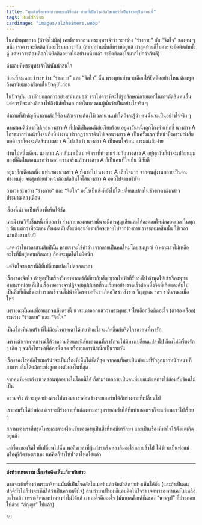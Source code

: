 ```yaml
---
title: "พูดถึงเรื่องของข่าวพระเกจิชื่อดัง ท่านที่เป็นโรคอัลไซเมอร์ที่เป็นข่าวอยู่ในตอนนี้"
tags: Buddhism
cardimage: "images/alzheimers.webp"
---
```


ในสมัยพุทธกาล (ถ้าจำไม่ผิด) เคยมีสาวกถามพระพุทธเจ้าว่า ระหว่าง “ร่างกาย” กับ “จิตใจ” ของคน ๆ หนึ่ง เราควรจะยึดติดกับอะไรมากกว่ากัน (สาวกท่านนั้นก็ทราบอยู่แล้วว่าสุดท้ายก็ไม่ควรจะยึดติดกับทั้งคู่ แต่หากจะต้องเลือกให้ยึดติดอย่างใดอย่างหนึ่งแล้ว จะยึดติดอะไรมากไปกว่ากันดี)

คำตอบที่พระพุทธเจ้าให้นั้นน่าสนใจ

ก่อนที่จะเฉลยว่าระหว่าง “ร่างกาย” และ “จิตใจ” นั้น พระพุทธท่านจะเลือกให้ยึดติดอย่างไหน ต้องพูดถึงค่านิยมของสังคมในปัจจุบันก่อน

ในปัจจุบัน เรามักบอกกล่าวอย่างสม่ำเสมอว่า เราไม่ควรที่จะใช้รูปลักษณ์ภายนอกในการตัดสินคนอื่น แต่ควรที่จะมองลึกลงไปถึงนิสัยใจคอ ภายในของคนผู้นั้นว่าเป็นอย่างไรจริง ๆ

คำถามที่สำคัญที่น่าถามต่อก็คือ แล้วเราจะต้องใช้เวลานานเท่าใดถึงจะรู้ว่า คนนั้นจะเป็นอย่างไรจริง ๆ

หากสมมติว่าเราไปเจอนางสาว A ที่ปกติเป็นคนนิสัยเรียบร้อย อยู่มาวันหนึ่งถูกโกงค่าแท๊กซี่ นางสาว A โกรธมากทำหน้าบึ้งจนถึงที่ทำงาน ปรากฏว่าเราดันไปเจอนางสาว A เป็นครั้งแรก ที่หน้าบึ้งอารมณ์เสียพอดี เราก็คงจะตัดสินนางสาว A ไปแล้วว่า นางสาว A เป็นคนใจร้อน อารมณ์เสียง่าย

ผ่านไปหนึ่งเดือน นางสาว A กลับมาเป็นปกติ เราที่ทำงานร่วมกับนางสาว A อยู่ทุกวันก็น่าจะเปลี่ยนมุมมองที่คิดในตอนแรกว่า เออ ความจริงแล้วนางสาว A ก็เป็นคนที่ใจเย็น นิสัยดี

อยู่มาอีกเดือนหนึ่ง แฟนของนางสาว A ทิ้งเธอไป นางสาว A เสียใจมาก จากคนสู้งานกลายเป็นคนทำงานชุ่ย จนสุดท้ายหัวหน้าต้องตัดสินใจไล่นางสาว A ออกไปจากบริษัท

ถามว่า ระหว่าง “ร่างกาย” และ “จิตใจ” อะไรเป็นสิ่งที่ยังไม่ได้เปลี่ยนแปลงในช่วงเวลาดังกล่าวประมาณสองเดือน

เรื่องนี้น่าจะเป็นเรื่องที่เห็นได้ชัด

เคยมีงานวิจัยชิ้นหนึ่งที่บอกว่า ร่างกายของคนเรานั้นจะมีการสูญเสียและได้อะตอมใหม่ตลอดเวลาในทุก ๆ วัน แต่กว่าที่อะตอมทั้งหมดนับตั้งแต่ตอนที่เราเกิดจะหายไปจากร่างกายเราจนหมดสิ้นนั้น ใช้เวลานานถึงสามสิบปี

แสดงว่าในเวลาสามสิบปีนั้น หากเราจะใช้คำว่า เรากลายเป็นคนใหม่โดยสมบูรณ์ (เพราะเราไม่เหลืออะไรที่มีอยู่ตอนเกิดเลย) ก็คงจะพูดได้ไม่ผิดนัก

แต่จิตใจของเรานี่สิที่เปลี่ยนแปลงไปตลอดเวลา

เรื่องของจิตใจ ถ้าพูดเป็นเรื่องวิทยาศาสตร์ก็เกี่ยวกับสัญญาณไฟฟ้าที่รับส่งไป ถ้าพูดให้เข้าเรื่องพุทธศาสนาหน่อย ก็เป็นเรื่องของวงจรปฏิจจสมุปปบาทที่วนเวียนอย่างรวดเร็วต่อหนึ่งจิตที่เกิดและดับไป เป็นสิ่งที่เกิดขึ้นอย่างรวดเร็วจนไม่น่ามีใครตามทันว่าเกิดอวิชชา สังขาร วิญญาณ ฯลฯ ชาติมรณะเมื่อไหร่

เพราะฉะนั้นคนที่อ่านมาจนถึงตรงนี้ น่าจะเดาออกแล้วว่าพระพุทธเจ้าให้เลือกยึดติดอะไร (ถ้าต้องเลือก) ระหว่าง “ร่างกาย” และ “จิตใจ”

เป็นเรื่องที่น่าเศร้า ที่ไม่มีอะไรคาดเดาได้เลยว่าอะไรจะเกิดขึ้นกับจิตใจของคนที่เรารัก

เพราะถ้าเราคาดการณ์ได้ว่าความคิดและนิสัยของคนที่เรารักจะไม่มีทางเปลี่ยนแปลงไป ก็คงไม่มีเรื่องรัก ๆ เลิก ๆ จนถึงโทรหาพี่อ้อยพี่ฉอด หรือรายการน้าเน๊กเป็นรายวัน

เรื่องของโรคอัลไซเมอร์น่าจะเป็นเรื่องที่เห็นได้ชัดที่สุด จากคนที่เคยเป็นพ่อแม่ที่รักลูกมากหนักหนา ก็สามารถลืมได้แม้กระทั่งลูกของตัวเองในที่สุด

จากคนที่เคยเก่งขนาดสอนทุกอย่างในโลกนี้ได้ ก็สามารถกลายเป็นคนที่แยกแม้แต่การใช้ส้อมกับช้อนไม่เป็น

ความจริง ถ้าจะพูดอย่างตรงไปตรงมา เราค่อนข้างจะยอมรับได้กับร่างกายที่เปลี่ยนไป

เรายอมรับได้ว่าพ่อแม่เราจะมีร่างกายที่แก่ลงตามอายุ เรายอมรับได้ที่แฟนของเราก็จะแก่ตามเราไปเรื่อย ๆ

สภาพของเราที่ทรุดโทรมลงตามเงื่อนขัยของอายุเป็นสิ่งที่พอมียารักษา และเป็นเรื่องที่ทำใจไว้ตั้งแต่เกิดอยู่แล้ว

แต่เรื่องของจิตใจที่เปลี่ยนไปนั้น พอถึงเวลาที่ผู้แก่ชราเริ่มหลงลืมอะไรหลายสิ่งไป ไม่ว่าจะเป็นพ่อแม่หรือคู่ชีวิตของเราเอง แค่คิดก็ทำให้น้ำตาไหลได้แล้ว

---

**ส่งท้ายบทความ เรื่องข้อคิดเห็นเกี่ยวกับข่าว**

หากจะเข้าเรื่องว่าพระเกจิท่านนั้นที่เป็นโรคอัลไซเมอร์ แล้วจับตัวสีกาอย่างเห็นได้ชัด (และถ้าเป็นคนปกติทั่วไปก็น่าจะเห็นได้ว่าเป็นความตั้งใจ) ถามว่าบาปไหม ก็แอบคิดในใจว่า เจตนาของท่านคงไม่เหลืออะไรแล้ว เพราะจิตของท่านคงจำไม่ได้แล้วว่า อะไรคืออะไร (มันขาดตั้งแต่ขั้นของ “นามรูป” ที่ประกอบไปด้วย “สัญญา” ไปแล้ว)

จบ
